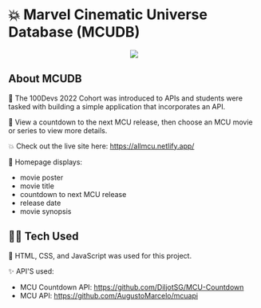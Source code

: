 # 💥 Marvel Cinematic Universe Database (MCUDB)

<p align="center">
<img src="https://github.com/bytesbybianca/readme-assets/blob/main/project-images/mcu-main.gif?raw=true">
</p>

## About MCUDB 

🎯 The 100Devs 2022 Cohort was introduced to APIs and students were tasked with building a simple application that incorporates an API.

🧩 View a countdown to the next MCU release, then choose an MCU movie or series to view more details.

💥 Check out the live site here: https://allmcu.netlify.app/

📜 Homepage displays:
- movie poster 
- movie title 
- countdown to next MCU release 
- release date 
- movie synopsis 

## 👩‍💻 Tech Used

🤖 HTML, CSS, and JavaScript was used for this project.

✨ API'S used:
- MCU Countdown API: https://github.com/DiljotSG/MCU-Countdown<br>
- MCU API: https://github.com/AugustoMarcelo/mcuapi
